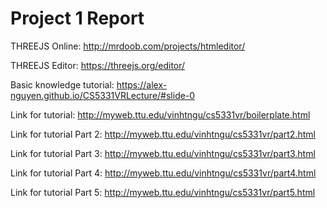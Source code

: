 # Project 1 Report
THREEJS Online: http://mrdoob.com/projects/htmleditor/

THREEJS Editor: https://threejs.org/editor/

Basic knowledge tutorial: https://alex-nguyen.github.io/CS5331VRLecture/#slide-0

Link for tutorial: http://myweb.ttu.edu/vinhtngu/cs5331vr/boilerplate.html

Link for tutorial Part 2: http://myweb.ttu.edu/vinhtngu/cs5331vr/part2.html

Link for tutorial Part 3: http://myweb.ttu.edu/vinhtngu/cs5331vr/part3.html

Link for tutorial Part 4: http://myweb.ttu.edu/vinhtngu/cs5331vr/part4.html

Link for tutorial Part 5: http://myweb.ttu.edu/vinhtngu/cs5331vr/part5.html

